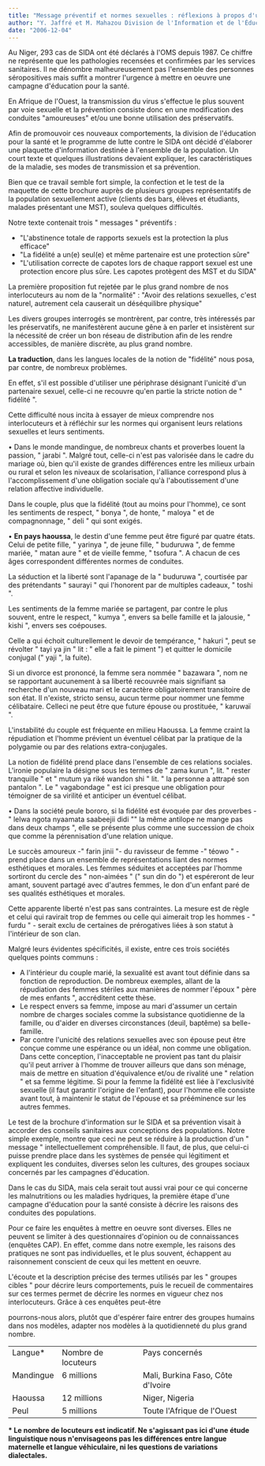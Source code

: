 ```yaml
---
title: "Message préventif et normes sexuelles : réflexions à propos d'un texte d'information sur la prévention du SIDA"
author: "Y. Jaffré et M. Mahazou Division de l'Information et de l'Éducation pour la Santé, Niamey, Niger."
date: "2006-12-04"
---
```


Au Niger, 293 cas de SIDA ont été déclarés à l'OMS depuis 1987. Ce chiffre ne représente que les pathologies recensées et confirmées par les services sanitaires. Il ne dénombre malheureusement pas l'ensemble des personnes séropositives mais suffit a montrer l'urgence à mettre en oeuvre une campagne d'éducation pour la santé.

En Afrique de l'Ouest, la transmission du virus s'effectue le plus souvent par voie sexuelle et la prévention consiste donc en une modification des conduites "amoureuses" et/ou une bonne utilisation des préservatifs.

Afin de promouvoir ces nouveaux comportements, la division de l'éducation pour la santé et le programme de lutte contre le SIDA ont décidé d'élaborer une plaquette d'information destinée à l'ensemble de la population. Un court texte et quelques illustrations devaient expliquer, les caractéristiques de la maladie, ses modes de transmission et sa prévention.

Bien que ce travail semble fort simple, la confection et le test de la maquette de cette brochure auprès de plusieurs groupes représentatifs de la population sexuellement active (clients des bars, élèves et étudiants, malades présentant une MST), souleva quelques difficultés.

Notre texte contenait trois " messages " préventifs :

- "L'abstinence totale de rapports sexuels est la protection la plus efficace"
- "La fidélité a un(e) seul(e) et même partenaire est une protection sûre"
- "L'utilisation correcte de capotes lors de chaque rapport sexuel est une protection encore plus sûre. Les capotes protègent des MST et du SIDA"

La première proposition fut rejetée par le plus grand nombre de nos interlocuteurs au nom de la "normalité" : "Avoir des relations sexuelles, c'est naturel, autrement cela causerait un déséquilibre physique"

Les divers groupes interrogés se montrèrent, par contre, très intéressés par les préservatifs, ne manifestèrent aucune gêne à en parler et insistèrent sur la nécessité de créer un bon réseau de distribution afin de les rendre accessibles, de manière discrète, au plus grand nombre.

**La traduction**, dans les langues locales de la notion de "fidélité" nous posa, par contre, de nombreux problèmes.

En effet, s'il est possible d'utiliser une périphrase désignant l'unicité d'un partenaire sexuel, celle-ci ne recouvre qu'en partie la stricte notion de " fidélité ".

Cette difficulté nous incita à essayer de mieux comprendre nos interlocuteurs et à réfléchir sur les normes qui organisent leurs relations sexuelles et leurs sentiments.

• Dans le monde mandingue, de nombreux chants et proverbes louent la passion, " jarabi ". Malgré tout, celle-ci n'est pas valorisée dans le cadre du mariage où, bien qu'il existe de grandes différences entre les milieux urbain ou rural et selon les niveaux de scolarisation, l'alliance correspond plus à l'accomplissement d'une obligation sociale qu'à l'aboutissement d'une relation affective individuelle.

Dans le couple, plus que la fidélité (tout au moins pour l'homme), ce sont les sentiments de respect, " bonya ", de honte, " maloya " et de compagnonnage, " deli " qui sont exigés.

• **En pays haoussa**, le destin d'une femme peut être figuré par quatre états. Celui de petite fille, " yarinya ", de jeune fille, " buduruwa ", de femme mariée, " matan aure " et de vieille femme, " tsofura ". A chacun de ces âges correspondent différentes normes de conduites.

La séduction et la liberté sont l'apanage de la " buduruwa ", courtisée par des prétendants " saurayi " qui l'honorent par de multiples cadeaux, " toshi ".

Les sentiments de la femme mariée se partagent, par contre le plus souvent, entre le respect, " kumya ", envers sa belle famille et la jalousie, " kishi ", envers ses coépouses.

Celle a qui échoit culturellement le devoir de tempérance, " hakuri ", peut se révolter " tayi ya jin " lit : " elle a fait le piment ") et quitter le domicile conjugal (" yaji ", la fuite).

Si un divorce est prononcé, la femme sera nommée " bazawara ", nom ne se rapportant aucunement à sa liberté recouvrée mais signifiant sa recherche d'un nouveau mari et le caractère obligatoirement transitoire de son état. Il n'existe, stricto sensu, aucun terme pour nommer une femme célibataire. Celleci ne peut être que future épouse ou prostituée, " karuwaï ".

L'instabilité du couple est fréquente en milieu Haoussa. La femme craint la répudiation et l'homme prévient un éventuel célibat par la pratique de la polygamie ou par des relations extra-conjugales.

La notion de fidélité prend place dans l'ensemble de ces relations sociales. L'ironie populaire la désigne sous les termes de " zama kurun ", lit. " rester tranquille " et " mutum ya riké wandon shi " lit. " la personne a attrapé son pantalon ". Le " vagabondage " est ici presque une obligation pour témoigner de sa virilité et anticiper un éventuel célibat.

• Dans la société peule bororo, si la fidélité est évoquée par des proverbes - " lelwa ngota nyaamata saabeejii didi "" la même antilope ne mange pas dans deux champs ", elle se présente plus comme une succession de choix que comme la pérennisation d'une relation unique.

Le succès amoureux -" farin jinii "- du ravisseur de femme -" téowo " - prend place dans un ensemble de représentations liant des normes esthétiques et morales. Les femmes séduites et acceptées par l'homme sortiront du cercle des " non-aimées " (" sun din do ") et espéreront de leur amant, souvent partagé avec d'autres femmes, le don d'un enfant paré de ses qualités esthétiques et morales.

Cette apparente liberté n'est pas sans contraintes. La mesure est de règle et celui qui ravirait trop de femmes ou celle qui aimerait trop les hommes - " furdu " - serait exclu de certaines de prérogatives liées à son statut à l'intérieur de son clan.

Malgré leurs évidentes spécificités, il existe, entre ces trois sociétés quelques points communs :

- A l'intérieur du couple marié, la sexualité est avant tout définie dans sa fonction de reproduction. De nombreux exemples, allant de la répudiation des femmes stériles aux manières de nommer l'époux " père de mes enfants ", accréditent cette thèse.
- Le respect envers sa femme, impose au mari d'assumer un certain nombre de charges sociales comme la subsistance quotidienne de la famille, ou d'aider en diverses circonstances (deuil, baptême) sa belle-famille.
- Par contre l'unicité des relations sexuelles avec son épouse peut être conçue comme une espérance ou un idéal, non comme une obligation. Dans cette conception, l'inacceptable ne provient pas tant du plaisir qu'il peut arriver à l'homme de trouver ailleurs que dans son ménage, mais de mettre en situation d'équivalence et/ou de rivalité une " relation " et sa femme légitime. Si pour la femme la fidélité est liée à l'exclusivité sexuelle (il faut garantir l'origine de l'enfant), pour l'homme elle consiste avant tout, à maintenir le statut de l'épouse et sa prééminence sur les autres femmes.

Le test de la brochure d'information sur le SIDA et sa prévention visait à accorder des conseils sanitaires aux conceptions des populations. Notre simple exemple, montre que ceci ne peut se réduire à la production d'un " message " intellectuellement compréhensible. Il faut, de plus, que celui-ci puisse prendre place dans les systèmes de pensée qui légitiment et expliquent les conduites, diverses selon les cultures, des groupes sociaux concernés par les campagnes d'éducation.

Dans le cas du SIDA, mais cela serait tout aussi vrai pour ce qui concerne les malnutritions ou les maladies hydriques, la première étape d'une campagne d'éducation pour la santé consiste à décrire les raisons des conduites des populations.

Pour ce faire les enquêtes à mettre en oeuvre sont diverses. Elles ne peuvent se limiter à des questionnaires d'opinion ou de connaissances (enquêtes CAP). En effet, comme dans notre exemple, les raisons des pratiques ne sont pas individuelles, et le plus souvent, échappent au raisonnement conscient de ceux qui les mettent en oeuvre.

L'écoute et la description précise des termes utilisés par les " groupes cibles " pour décrire leurs comportements, puis le recueil de commentaires sur ces termes permet de décrire les normes en vigueur chez nos interlocuteurs. Grâce à ces enquêtes peut-être

pourrons-nous alors, plutôt que d'espérer faire entrer des groupes humains dans nos modèles, adapter nos modèles à la quotidienneté du plus grand nombre.

<table>

<tbody>

<tr>

<td valign="top">Langue*</td>

<td valign="top">Nombre de locuteurs</td>

<td valign="top">Pays concernés</td>

</tr>

<tr>

<td valign="top">Mandingue</td>

<td valign="top">6 millions</td>

<td valign="top">Mali, Burkina Faso, Côte d'Ivoire</td>

</tr>

<tr>

<td valign="top">Haoussa</td>

<td valign="top">12 millions</td>

<td valign="top">Niger, Nigeria</td>

</tr>

<tr>

<td valign="top">Peul</td>

<td valign="top">5 millions</td>

<td valign="top">Toute l'Afrique de l'Ouest</td>

</tr>

</tbody>

</table>

**\* Le nombre de locuteurs est indicatif. Ne s'agissant pas ici d'une étude linguistique nous n'envisageons pas les différences entre langue maternelle et langue véhiculaire, ni les questions de variations dialectales.**
